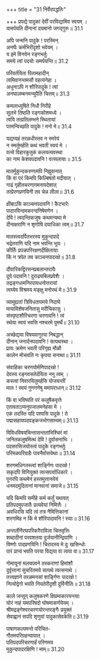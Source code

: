 +++
title = "31 निर्वेदपद्धतिः"

+++
प्रपद्ये पादुकां देवीं परविद्यामिव स्वयम् ।  
यामर्पयति दीनानां दयमानो जगद्गुरुः॥ 31.1

अपि जन्मनि पादुके ! परस्मिन्  
अनघैः कर्मभिरीदृशो भवेयम् ।  
य इमे विनयेन रङ्गभर्तुः  
समये त्वां पदयोः समर्पयन्ति॥ 31.2

परिवर्तयिता पितामहादीन्  
त्वमिवानन्तमसौ वहत्यनेहा ।  
अधुनाऽपि न शौरिपादुके ! त्वां  
अनघालम्बनमभ्युपैति चित्तम्॥ 31.3

कमलाध्युषिते निधौ निरीहे  
सुलभे तिष्ठति रङ्गकोशमध्ये ।  
त्वयि तत्प्रतिलम्भने स्थितायां  
परमन्विच्छति पादुके ! मनो मे॥ 31.4

यद्यप्यहं तरळधीस्तव न स्मरेयं  
न स्मर्तुमर्हति कथं भवती स्वयं मे ।  
वत्से विहारकुतुकं कलयत्यवस्था  
का नाम केशवपदावनि ! वत्सलायाः॥ 31.5

मातर्मुकुन्दकरुणामपि निह्नुवानात्  
किं वा परं किमपि किल्बिषतो मदीयात् ।  
गाढं गृहीतचरणागमनापदेशात्  
तत्प्रेरणप्रणयिनी तव चेन्न लीला॥ 31.6

क्षीबाऽसि काञ्चनपदावनि ! कैटभारेः  
पादारविन्दमकरन्दनिषेवणेन ।  
देवि ! त्वदन्तिकजुषः कथमन्यथा मे  
दीनाक्षराणि न शृणोषि दयाधिका त्वम्॥ 31.7

मातस्त्वदर्पितभरस्य मुकुन्दपादे  
भद्रेतराणि यदि नाम भवन्ति भूयः ।  
कीर्तिः प्रपन्नपरिरक्षणदीक्षितायाः  
किं न त्रपेत तव काञ्चनपादरक्षे॥ 31.8

दौवारिकद्विरसनप्रबलान्तरायैः  
दूये पदावनि ! दुराढ्यबिलप्रवेशैः ।  
तद्रङ्गधामनिरपायधनोत्तरायां  
त्वय्येव विश्रमय मङ्क्षु मनोरथं मे॥ 31.9

व्यामुह्यतां त्रिविधतापमये निदाघे  
मायाविशेषजनितासु मरीचिकासु ।  
संस्पृष्टशौरिचरणा चरणावनि ! त्वं  
स्थेया स्वयं भवसि नश्चरमे पुमर्थे॥ 31.10

अच्छेद्यया विषयवागुरया निबद्धान्  
दीनान् जनार्दनपदावनि ! सत्पथस्था ।  
प्रायः क्रमेण भवती परिगृह्य मौळौ  
कालेन मोचयति नः कृपया सनाथा॥ 31.11

संवाहिका चरणयोर्मणिपादरक्षे !  
देवस्य रङ्गवसतेर्दयिता ननु त्वम् ।  
कस्त्वां निवारयितुमर्हसि योजयन्तीं  
मातः ! स्वयं गुणगणेषु ममापराधान्॥ 31.12

किं वा भविष्यति परं कलुषैकवृत्तेः  
एतावताऽप्यनुपजातमनेहसा मे ।  
एकं तदस्ति यदि पश्यसि पादुके ! ते  
पद्मासहायपदपङ्कजभोगसाम्यम्॥ 31.13

विविधविषयचिन्तासन्तताभिश्चिरं मां  
जनितकलुषमित्थं देवि ! दुर्वासनाभिः ।  
पदसरसिजयोस्त्वं पादुके रङ्गभर्तुः  
परिमळपरिवाहैः पावनैर्वासयेथाः॥ 31.14

शरणमधिगतस्त्वां शार्ङ्गिणः पादरक्षे !  
सकृदपि विनियुक्तं त्वत्सपर्याधिकारे ।  
पुनरपि कथमेनं हस्तमुत्तानयेयं  
धनमदमुदितानां मानवानां समाजे॥ 31.15

यदि किमपि समीहे कर्म कर्तुं यथावत्  
प्रतिपदमुपजातैः प्रत्यवेयां निमित्तैः ।  
अवधिरसि यदि त्वं तत्र नैमित्तिकानां  
शरणमिह न किं मे शौरिपादावनि ! स्याः॥ 31.16

अन्तर्लीनैरघपरिकरैराविला चित्तवृत्तिः  
शब्दादीनां परवशतया दुर्जयानीन्द्रियाणि ।  
विष्णोः पादप्रणयिनि ! चिरादस्य मे दुः खसिन्धोः  
पारं प्राप्यं भवति परया विद्यया वा त्वया वा॥ 31.17

गोमायूनां मलयपवने तस्कराणां हिमांशौ  
दुर्वृत्तानां सुचरितमये सत्पथे त्वत्सनाथे ।  
तत्त्वज्ञाने तरळमनसां शार्ङ्गिणः पादरक्षे !  
नित्योद्वेगो भवति नियतेरीदृशी दुर्विनीतिः॥ 31.18

काले जन्तून् कलुषकरणे क्षिप्रमाकारयन्त्याः  
घोरं नाहं यमपरिषदो घोषमाकर्णयेयम् ।  
श्रीमद्रङ्गेश्वरचरणयोरन्तरङ्गैः प्रयुक्तं  
सेवाह्वानं सपदि शृणुयां पादुकासेवकेति॥ 31.19

पाषाणकल्पमन्ते परिचित-  
गौतमपरिग्रहन्यायात् ।  
पतिपदपरिचरणार्हं परिणमय  
मुकुन्दपादरक्षिणि ! माम्॥ 31.20

